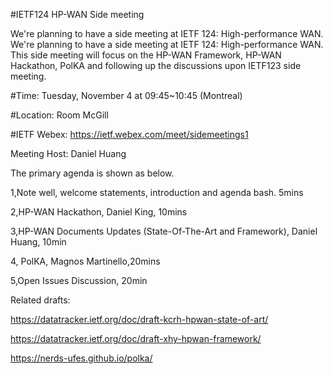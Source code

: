 #IETF124 HP-WAN Side meeting 

We're planning to have a side meeting at IETF 124: High-performance WAN. We're planning to have a side meeting at IETF 124: High-performance WAN. 
This side meeting will focus on the HP-WAN Framework, HP-WAN Hackathon, PolKA and following up the discussions upon IETF123 side meeting.

#Time: Tuesday, November 4 at 09:45~10:45 (Montreal)

#Location: Room McGill

#IETF Webex: https://ietf.webex.com/meet/sidemeetings1

Meeting Host: Daniel Huang

The primary agenda is shown as below.

1,Note well, welcome statements, introduction and agenda bash. 5mins

2,HP-WAN Hackathon, Daniel King, 10mins 

3,HP-WAN Documents Updates (State-Of-The-Art and Framework), Daniel Huang, 10min

4, PolKA, Magnos Martinello,20mins

5,Open Issues Discussion, 20min

Related drafts:

https://datatracker.ietf.org/doc/draft-kcrh-hpwan-state-of-art/

https://datatracker.ietf.org/doc/draft-xhy-hpwan-framework/

https://nerds-ufes.github.io/polka/
